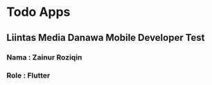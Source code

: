 # Todo Apps
## Liintas Media Danawa Mobile Developer Test

### Nama : Zainur Roziqin
### Role : Flutter
